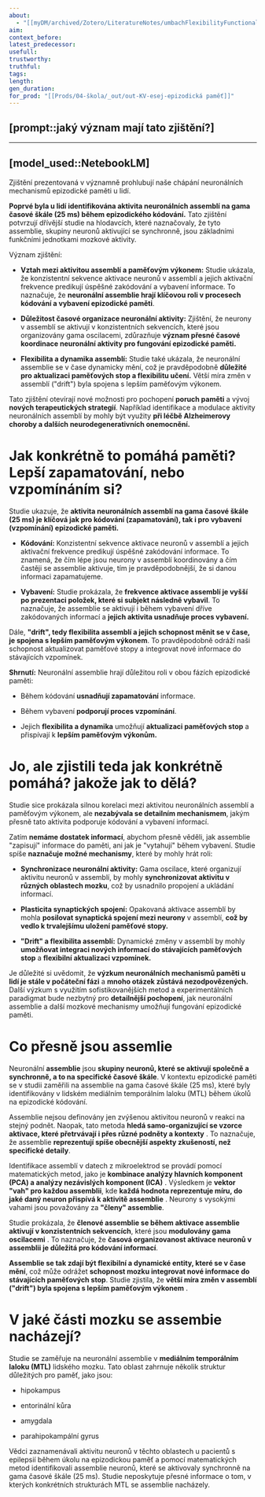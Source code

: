 ```yaml
---
about:
  - "[[myDM/archived/Zotero/LiteratureNotes/umbachFlexibilityFunctionalNeuronal2022|umbachFlexibilityFunctionalNeuronal2022]]"
aim: 
context_before: 
latest_predecessor: 
usefull: 
trustworthy: 
truthful: 
tags: 
length: 
gen_duration: 
for_prod: "[[Prods/04-škola/_out/out-KV-esej-epizodická paměť]]"
---
```


## [prompt::jaký význam mají tato zjištění?]


---
## [model_used::NetebookLM]


Zjištění prezentovaná v významně prohlubují naše chápání neuronálních mechanismů epizodické paměti u lidí.

**Poprvé byla u lidí identifikována aktivita neuronálních assemblí na gama časové škále (25 ms) během epizodického kódování.** Tato zjištění potvrzují dřívější studie na hlodavcích, které naznačovaly, že tyto assemblie, skupiny neuronů aktivující se synchronně, jsou základními funkčními jednotkami mozkové aktivity.

Význam zjištění:

- **Vztah mezi aktivitou assemblí a paměťovým výkonem:** Studie ukázala, že konzistentní sekvence aktivace neuronů v assemblí a jejich aktivační frekvence predikují úspěšné zakódování a vybavení informace. To naznačuje, že **neuronální assemblie hrají klíčovou roli v procesech kódování a vybavení epizodické paměti**.
    
- **Důležitost časové organizace neuronální aktivity:** Zjištění, že neurony v assemblí se aktivují v konzistentních sekvencích, které jsou organizovány gama oscilacemi, zdůrazňuje **význam přesné časové koordinace neuronální aktivity pro fungování epizodické paměti.**
    
- **Flexibilita a dynamika assemblí:** Studie také ukázala, že neuronální assemblie se v čase dynamicky mění, což je pravděpodobně **důležité pro aktualizaci paměťových stop a flexibilitu učení.** Větší míra změn v assemblí ("drift") byla spojena s lepším paměťovým výkonem.
    

Tato zjištění otevírají nové možnosti pro pochopení **poruch paměti** a vývoj **nových terapeutických strategií**. Například identifikace a modulace aktivity neuronálních assemblí by mohly být využity **při léčbě Alzheimerovy choroby a dalších neurodegenerativních onemocnění.**

# Jak konkrétně to pomáhá paměti? Lepší zapamatování, nebo vzpomínáním si?

Studie ukazuje, že **aktivita neuronálních assemblí na gama časové škále (25 ms) je klíčová jak pro kódování (zapamatování), tak i pro vybavení (vzpomínání) epizodické paměti.**

- **Kódování:** Konzistentní sekvence aktivace neuronů v assemblí a jejich aktivační frekvence predikují úspěšné zakódování informace. To znamená, že čím lépe jsou neurony v assemblí koordinovány a čím častěji se assemblie aktivuje, tím je pravděpodobnější, že si danou informaci zapamatujeme.
    
- **Vybavení:** Studie prokázala, že **frekvence aktivace assemblí je vyšší po prezentaci položek, které si subjekt následně vybavil**. To naznačuje, že assemblie se aktivují i během vybavení dříve zakódovaných informací a **jejich aktivita usnadňuje proces vybavení.**
    

Dále, **"drift", tedy flexibilita assemblí a jejich schopnost měnit se v čase, je spojena s lepším paměťovým výkonem**. To pravděpodobně odráží naši schopnost aktualizovat paměťové stopy a integrovat nové informace do stávajících vzpomínek.

**Shrnutí:** Neuronální assemblie hrají důležitou roli v obou fázích epizodické paměti:

- Během kódování **usnadňují zapamatování** informace.
    
- Během vybavení **podporují proces vzpomínání**.
    
- Jejich **flexibilita a dynamika** umožňují **aktualizaci paměťových stop** a přispívají k **lepším paměťovým výkonům.**
    

# Jo, ale zjistili teda jak konkrétně pomáhá? jakože jak to dělá?

Studie sice prokázala silnou korelaci mezi aktivitou neuronálních assemblí a paměťovým výkonem, ale **nezabývala se detailním mechanismem**, jakým přesně tato aktivita podporuje kódování a vybavení informací.

Zatím **nemáme dostatek informací**, abychom přesně věděli, jak assemblie "zapisují" informace do paměti, ani jak je "vytahují" během vybavení. Studie spíše **naznačuje možné mechanismy**, které by mohly hrát roli:

- **Synchronizace neuronální aktivity:** Gama oscilace, které organizují aktivitu neuronů v assemblí, by mohly **synchronizovat aktivitu v různých oblastech mozku**, což by usnadnilo propojení a ukládání informací.
    
- **Plasticita synaptických spojení:** Opakovaná aktivace assemblí by mohla **posilovat synaptická spojení mezi neurony** v assemblí, **což by vedlo k trvalejšímu uložení paměťové stopy.**
    
- **"Drift" a flexibilita assemblí:** Dynamické změny v assemblí by mohly **umožňovat integraci nových informací do stávajících paměťových stop** a **flexibilní aktualizaci vzpomínek.**
    

Je důležité si uvědomit, že **výzkum neuronálních mechanismů paměti u lidí je stále v počáteční fázi** a **mnoho otázek zůstává nezodpovězených.** Další výzkum s využitím sofistikovanějších metod a experimentálních paradigmat bude nezbytný pro **detailnější pochopení**, jak neuronální assemblie a další mozkové mechanismy umožňují fungování epizodické paměti.

# Co přesně jsou assemlie

Neuronální **assemblie** jsou **skupiny neuronů, které se aktivují společně a synchronně, a to na specifické časové škále**. V kontextu epizodické paměti se v studii zaměřili na assemblie na gama časové škále (25 ms), které byly identifikovány v lidském mediálním temporálním laloku (MTL) během úkolů na epizodické kódování.

Assemblie nejsou definovány jen zvýšenou aktivitou neuronů v reakci na stejný podnět. Naopak, tato metoda **hledá samo-organizující se vzorce aktivace, které přetrvávají i přes různé podněty a kontexty** . To naznačuje, že assemblie **reprezentují spíše obecnější aspekty zkušeností, než specifické detaily**.

Identifikace assemblí v datech z mikroelektrod se provádí pomocí matematických metod, jako je **kombinace analýzy hlavních komponent (PCA) a analýzy nezávislých komponent (ICA)** . Výsledkem je **vektor "vah" pro každou assemblii**, kde **každá hodnota reprezentuje míru, do jaké daný neuron přispívá k aktivitě assemblie** . Neurony s vysokými vahami jsou považovány za **"členy" assemblie**.

Studie prokázala, že **členové assemblie se během aktivace assemblie aktivují v konzistentních sekvencích**, které jsou **modulovány gama oscilacemi** . To naznačuje, že **časová organizovanost aktivace neuronů v assemblii je důležitá pro kódování informací**.

**Assemblie se tak zdají být flexibilní a dynamické entity, které se v čase mění**, což může odrážet **schopnost mozku integrovat nové informace do stávajících paměťových stop**. Studie zjistila, že **větší míra změn v assemblí ("drift") byla spojena s lepším paměťovým výkonem** .

# V jaké části mozku se assembie nacházejí?

Studie se zaměřuje na neuronální assemblie v **mediálním temporálním laloku (MTL)** lidského mozku. Tato oblast zahrnuje několik struktur důležitých pro paměť, jako jsou:

- hipokampus
    
- entorinální kůra
    
- amygdala
    
- parahipokampální gyrus
    

Vědci zaznamenávali aktivitu neuronů v těchto oblastech u pacientů s epilepsií během úkolu na epizodickou paměť a pomocí matematických metod identifikovali assemblie neuronů, které se aktivovaly synchronně na gama časové škále (25 ms). Studie neposkytuje přesné informace o tom, v kterých konkrétních strukturách MTL se assemblie nacházely.

